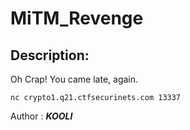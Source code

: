 
# MiTM_Revenge
## Description:
Oh Crap! You came late, again.

`nc crypto1.q21.ctfsecurinets.com 13337`

Author : **_KOOLI_**

